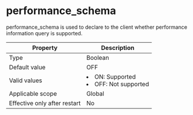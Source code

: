 # performance_schema

performance_schema is used to declare to the client whether performance information query is supported.

| Property | Description |
|--------|-----------------------------------------------------------------------------------------------------------|
| Type | Boolean |
| Default value | OFF |
| Valid values | <li> ON: Supported   <li> OFF: Not supported |
| Applicable scope | Global |
| Effective only after restart | No |
